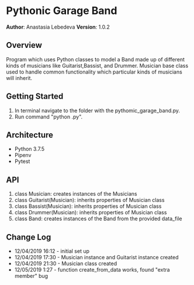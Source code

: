 # Pythonic Garage Band

**Author**: Anastasia Lebedeva
**Version**: 1.0.2

## Overview
Program which uses Python classes to model a Band made up of different kinds of musicians like Guitarist,Bassist, and Drummer. Musician base class used to handle common functionality which particular kinds of musicians will inherit.


## Getting Started
1. In terminal navigate to the folder with the pythomic_garage_band.py.
2. Run command "python .py".


## Architecture
* Python 3.7.5
* Pipenv
* Pytest


## API
1. class Musician: creates instances of the Musicians
2. class Guitarist(Musician):  inherits properties of Musician class
3. class Bassist(Musician): inherits properties of Musician class
4. class Drummer(Musician): inherits properties of Musician class
5. class Band: creates instances of the Band from the provided data_file

## Change Log

* 12/04/2019 16:12 - initial set up
* 12/04/2019 17:30 - Musician instance and Guitarist instance created
* 12/04/2019 21:30 - Musician class created
* 12/05/2019 1:27 - function create_from_data works, found "extra member" bug


